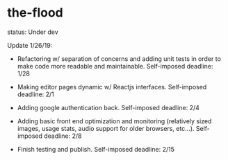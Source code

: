 # the-flood
status: Under dev

Update 1/26/19:

- Refactoring w/ separation of concerns and adding unit tests in order to make code more
readable and maintainable. Self-imposed deadline: 1/28

- Making editor pages dynamic w/ Reactjs interfaces. Self-imposed deadline: 2/1

- Adding google authentication back. Self-imposed deadline: 2/4

- Adding basic front end optimization and monitoring (relatively sized images,
  usage stats, audio support for older browsers, etc...). Self-imposed deadline: 2/8

- Finish testing and publish. Self-imposed deadline: 2/15
